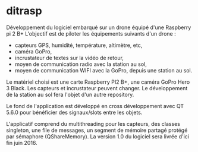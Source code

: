 # ditrasp
Développement du logiciel embarqué sur un drone équipé d'une Raspberry pi 2 B+
L'objectif est de piloter les équipements suivants d'un drone :  
- capteurs GPS, humidité, température, altimètre, etc,
- caméra GoPro,
- incrustateur de textes sur la vidéo de retour,
- moyen de communication radio avec la station au sol,
- moyen de communication WIFI avec la GoPro,
depuis une station au sol.

Le matériel choisi est une carte Raspberry PI2 B+, une caméra GoPro Hero 3 Black.
Les capteurs et incrustateur peuvent changer.
Le développement de la station au sol fera l'objet d'un autre repository.

Le fond de l'application est développé en cross développement avec QT 5.6.0 pour bénéficier des signaux/slots entre les objets.

L'applicatif comprend du multithreading pour les capteurs, des classes singleton, 
une file de messages, un segment de mémoire partagé protégé par sémaphore (QShareMemory).
La version 1.0 du logiciel sera livrée d'ici fin juin 2016.
